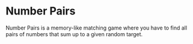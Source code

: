 # Number Pairs

Number Pairs is a memory-like matching game where you have to find all pairs of numbers that sum up to a given random target.
